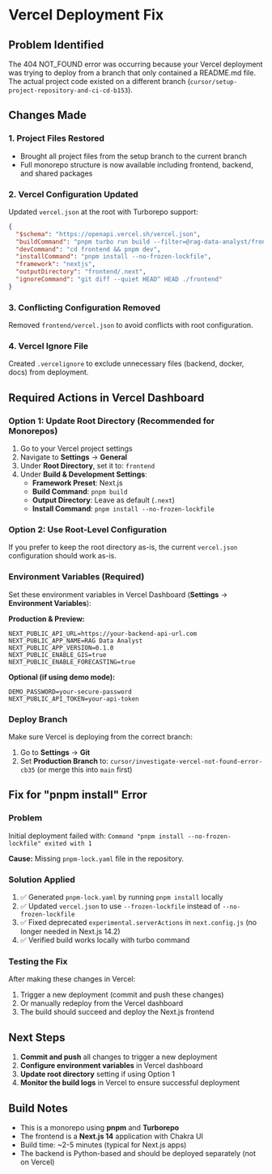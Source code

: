 # Vercel Deployment Fix

## Problem Identified
The 404 NOT_FOUND error was occurring because your Vercel deployment was trying to deploy from a branch that only contained a README.md file. The actual project code existed on a different branch (`cursor/setup-project-repository-and-ci-cd-b153`).

## Changes Made

### 1. Project Files Restored
- Brought all project files from the setup branch to the current branch
- Full monorepo structure is now available including frontend, backend, and shared packages

### 2. Vercel Configuration Updated
Updated `vercel.json` at the root with Turborepo support:
```json
{
  "$schema": "https://openapi.vercel.sh/vercel.json",
  "buildCommand": "pnpm turbo run build --filter=@rag-data-analyst/frontend",
  "devCommand": "cd frontend && pnpm dev",
  "installCommand": "pnpm install --no-frozen-lockfile",
  "framework": "nextjs",
  "outputDirectory": "frontend/.next",
  "ignoreCommand": "git diff --quiet HEAD^ HEAD ./frontend"
}
```

### 3. Conflicting Configuration Removed
Removed `frontend/vercel.json` to avoid conflicts with root configuration.

### 4. Vercel Ignore File
Created `.vercelignore` to exclude unnecessary files (backend, docker, docs) from deployment.

## Required Actions in Vercel Dashboard

### Option 1: Update Root Directory (Recommended for Monorepos)
1. Go to your Vercel project settings
2. Navigate to **Settings** → **General**
3. Under **Root Directory**, set it to: `frontend`
4. Under **Build & Development Settings**:
   - **Framework Preset**: Next.js
   - **Build Command**: `pnpm build`
   - **Output Directory**: Leave as default (`.next`)
   - **Install Command**: `pnpm install --no-frozen-lockfile`

### Option 2: Use Root-Level Configuration
If you prefer to keep the root directory as-is, the current `vercel.json` configuration should work as-is.

### Environment Variables (Required)
Set these environment variables in Vercel Dashboard (**Settings** → **Environment Variables**):

**Production & Preview:**
```
NEXT_PUBLIC_API_URL=https://your-backend-api-url.com
NEXT_PUBLIC_APP_NAME=RAG Data Analyst
NEXT_PUBLIC_APP_VERSION=0.1.0
NEXT_PUBLIC_ENABLE_GIS=true
NEXT_PUBLIC_ENABLE_FORECASTING=true
```

**Optional (if using demo mode):**
```
DEMO_PASSWORD=your-secure-password
NEXT_PUBLIC_API_TOKEN=your-api-token
```

### Deploy Branch
Make sure Vercel is deploying from the correct branch:
1. Go to **Settings** → **Git**
2. Set **Production Branch** to: `cursor/investigate-vercel-not-found-error-cb35` (or merge this into `main` first)

## Fix for "pnpm install" Error

### Problem
Initial deployment failed with: `Command "pnpm install --no-frozen-lockfile" exited with 1`

**Cause:** Missing `pnpm-lock.yaml` file in the repository.

### Solution Applied
1. ✅ Generated `pnpm-lock.yaml` by running `pnpm install` locally
2. ✅ Updated `vercel.json` to use `--frozen-lockfile` instead of `--no-frozen-lockfile`
3. ✅ Fixed deprecated `experimental.serverActions` in `next.config.js` (no longer needed in Next.js 14.2)
4. ✅ Verified build works locally with turbo command

### Testing the Fix

After making these changes in Vercel:
1. Trigger a new deployment (commit and push these changes)
2. Or manually redeploy from the Vercel dashboard
3. The build should succeed and deploy the Next.js frontend

## Next Steps

1. **Commit and push** all changes to trigger a new deployment
2. **Configure environment variables** in Vercel dashboard
3. **Update root directory** setting if using Option 1
4. **Monitor the build logs** in Vercel to ensure successful deployment

## Build Notes

- This is a monorepo using **pnpm** and **Turborepo**
- The frontend is a **Next.js 14** application with Chakra UI
- Build time: ~2-5 minutes (typical for Next.js apps)
- The backend is Python-based and should be deployed separately (not on Vercel)